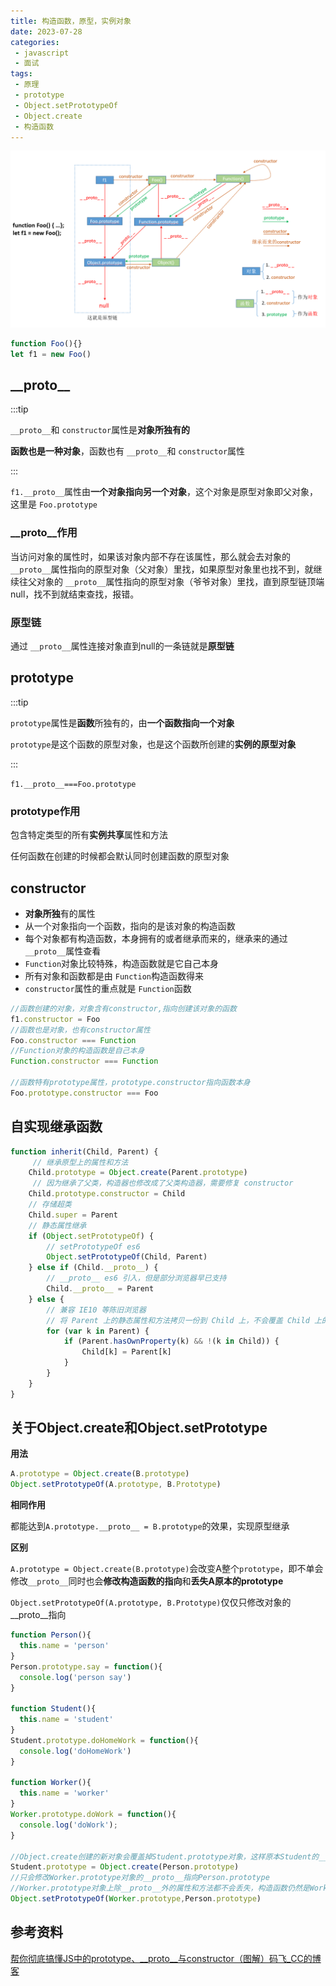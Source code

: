 ```yaml
---
title: 构造函数，原型，实例对象
date: 2023-07-28
categories:
 - javascript
 - 面试
tags:
 - 原理
 - prototype
 - Object.setPrototypeOf
 - Object.create
 - 构造函数
---
```

![](./images/prototype.png)

```js
function Foo(){}
let f1 = new Foo()
```

## \_\_proto\_\_

:::tip

`__proto__`和 `constructor`属性是**对象所独有的**

**函数也是一种对象**，函数也有 `__proto__`和 `constructor`属性

:::

`f1.__proto__`属性由**一个对象指向另一个对象**，这个对象是原型对象即父对象，这里是 `Foo.prototype`

### \__proto__作用

当访问对象的属性时，如果该对象内部不存在该属性，那么就会去对象的 `__proto__`属性指向的原型对象（父对象）里找，如果原型对象里也找不到，就继续往父对象的 `__proto__`属性指向的原型对象（爷爷对象）里找，直到原型链顶端null，找不到就结束查找，报错。

### 原型链

通过 `__proto__`属性连接对象直到null的一条链就是**原型链**

## prototype

:::tip

`prototype`属性是**函数**所独有的，由**一个函数指向一个对象**

`prototype`是这个函数的原型对象，也是这个函数所创建的**实例的原型对象**

:::

`f1.__proto__===Foo.prototype`

### prototype作用

包含特定类型的所有**实例共享**属性和方法

任何函数在创建的时候都会默认同时创建函数的原型对象

## constructor

- **对象所独**有的属性
- 从一个对象指向一个函数，指向的是该对象的构造函数
- 每个对象都有构造函数，本身拥有的或者继承而来的，继承来的通过 `__proto__`属性查看
- `Function`对象比较特殊，构造函数就是它自己本身
- 所有对象和函数都是由 `Function`构造函数得来
- `constructor`属性的重点就是 `Function`函数

```js
//函数创建的对象，对象含有constructor,指向创建该对象的函数
f1.constructor = Foo
//函数也是对象，也有constructor属性
Foo.constructor === Function
//Function对象的构造函数是自己本身
Function.constructor === Function

//函数特有prototype属性，prototype.constructor指向函数本身
Foo.prototype.constructor === Foo
```

## 自实现继承函数

```js
function inherit(Child, Parent) {
     // 继承原型上的属性和方法
    Child.prototype = Object.create(Parent.prototype)
     // 因为继承了父类，构造器也修改成了父类构造器，需要修复 constructor
    Child.prototype.constructor = Child
    // 存储超类
    Child.super = Parent
    // 静态属性继承
    if (Object.setPrototypeOf) {
        // setPrototypeOf es6
        Object.setPrototypeOf(Child, Parent)
    } else if (Child.__proto__) {
        // __proto__ es6 引入，但是部分浏览器早已支持
        Child.__proto__ = Parent
    } else {
        // 兼容 IE10 等陈旧浏览器
        // 将 Parent 上的静态属性和方法拷贝一份到 Child 上，不会覆盖 Child 上的方法
        for (var k in Parent) {
            if (Parent.hasOwnProperty(k) && !(k in Child)) {
                Child[k] = Parent[k]
            }
        }
    }
}
```

## 关于Object.create和Object.setPrototype
**用法**
```js
A.prototype = Object.create(B.prototype)
Object.setPrototypeOf(A.prototype, B.Prototype)
```
**相同作用**

都能达到`A.prototype.__proto__ = B.prototype`的效果，实现原型继承

**区别**

`A.prototype = Object.create(B.prototype)`会改变A整个`prototype`，即不单会修改`__proto__`同时也会**修改构造函数的指向**和**丢失A原本的prototype**

`Object.setPrototypeOf(A.prototype, B.Prototype)`仅仅只修改对象的__proto__指向

```js
function Person(){
  this.name = 'person'
}
Person.prototype.say = function(){
  console.log('person say')
}

function Student(){
  this.name = 'student'
}
Student.prototype.doHomeWork = function(){
  console.log('doHomeWork')
}

function Worker(){
  this.name = 'worker'
}
Worker.prototype.doWork = function(){
  console.log('doWork');
}

//Object.create创建的新对象会覆盖掉Student.prototype对象，这样原本Student的__proto__和constructor都会修改为Person.prototype
Student.prototype = Object.create(Person.prototype)
//只会修改Worker.prototype对象的__proto__指向Person.prototype
//Worker.prototype对象上除__proto__外的属性和方法都不会丢失，构造函数仍然是Worker
Object.setPrototypeOf(Worker.prototype,Person.prototype)
```
## 参考资料

[帮你彻底搞懂JS中的prototype、__proto__与constructor（图解）码飞_CC的博客](https://blog.csdn.net/cc18868876837/article/details/81211729)
